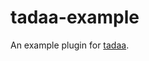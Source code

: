 tadaa-example
=============

An example plugin for [tadaa](https://github.com/jamesbloomer/tadaa-runner).
